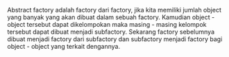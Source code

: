 Abstract factory adalah factory dari factory, jika kita memiliki jumlah object yang banyak yang akan dibuat dalam sebuah factory. Kamudian  object - object tersebut dapat dikelompokan maka masing - masing kelompok tersebut dapat dibuat menjadi subfactory. Sekarang factory sebelumnya dibuat menjadi factory dari subfactory dan subfactory menjadi factory bagi object - object yang terkait dengannya. 